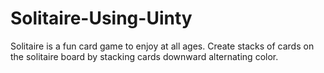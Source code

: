 # Solitaire-Using-Uinty
Solitaire is a fun card game to enjoy at all ages. Create stacks of cards on the solitaire board by stacking cards downward alternating color.
